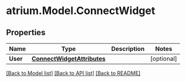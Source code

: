 # atrium.Model.ConnectWidget
## Properties

Name | Type | Description | Notes
------------ | ------------- | ------------- | -------------
**User** | [**ConnectWidgetAttributes**](ConnectWidgetAttributes.md) |  | [optional] 

[[Back to Model list]](../README.md#documentation-for-models) [[Back to API list]](../README.md#documentation-for-api-endpoints) [[Back to README]](../README.md)

